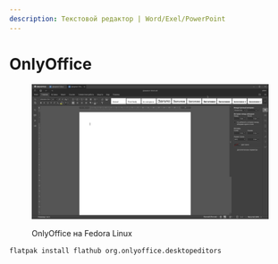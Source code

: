 ```yaml
---
description: Текстовой редактор | Word/Exel/PowerPoint
---
```


# OnlyOffice

<figure><img src="../../../.gitbook/assets/Снимок экрана от 2022-10-29 11-48-09.png" alt=""><figcaption><p>OnlyOffice на Fedora Linux</p></figcaption></figure>

```bash
flatpak install flathub org.onlyoffice.desktopeditors
```
